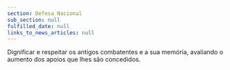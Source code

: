 ```yaml
---
section: Defesa Nacional
sub_section: null
fulfilled_date: null
links_to_news_articles: null
---
```


Dignificar e respeitar os antigos combatentes e a sua memória, avaliando o aumento dos apoios que lhes são concedidos.